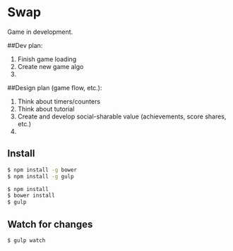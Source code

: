 # Swap
Game in development.

##Dev plan:
1. Finish game loading
2. Create new game algo
3. 

##Design plan (game flow, etc.): 
1. Think about timers/counters
2. Think about tutorial
3. Create and develop social-sharable value (achievements, score shares, etc.)
4.

## Install

```sh
$ npm install -g bower
$ npm install -g gulp
```

```sh
$ npm install
$ bower install
$ gulp
```

## Watch for changes

```sh
$ gulp watch
```

